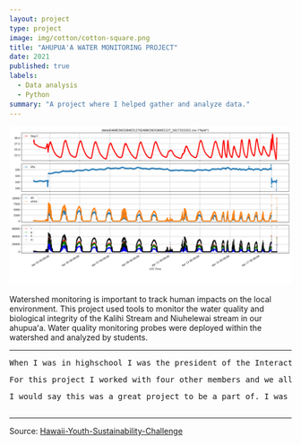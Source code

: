 ```yaml
---
layout: project
type: project
image: img/cotton/cotton-square.png
title: "AHUPUA'A WATER MONITORING PROJECT"
date: 2021
published: true
labels:
  - Data analysis
  - Python
summary: "A project where I helped gather and analyze data."
---
```


<img class="img-fluid" src="img/unknown.png">

Watershed monitoring is important to track human impacts on the local environment. This project used tools to monitor the water quality and biological integrity of the Kalihi Stream and Niuhelewai stream in our ahupuaʻa. Water quality monitoring probes were deployed within the watershed and analyzed by students.

<hr>

<pre>
When I was in highschool I was the president of the Interact Club which is affiliated with the Hawaii Rotary. The club focused on cleaning the local ecosystem and caring for the ʻāina. On one of our projects, we decided to enter the Hawaiʻi Youth Sustainability Challenge for the years 2019-2020. But since our project requires a long data collection we were able to get an extension until 2021. A cash budget was awarded to our club which we used to purchase three water monitoring sensors. We focused our deployment on two local streams that were heavily polluted. We deployed our sensors focusing on a single stream at a time, placing sensors in three different sections of the stream.
</pre>
<pre>
For this project I worked with four other members and we all had our own tasks. I was in charge of setting up the sensors using python. I also worked on retrieving the data from the sensors and analysing the collected data. Since our project was delayed due to COVID restrictions I was not able to see and help with the complete project. I was only able to finish data collection for one of the streams before graduating from the school. Since I was the only one who knew how to use the sensors, I had to train the remaining project members how to read the data and how to manage the python program if anything malfunctioned. 
</pre>
<pre>
I would say this was a great project to be a part of. I was able to experience a lot of things I've never experienced before. One of these experiences is when I had to do a Zoom meeting with the two creators of the sensor, who shared and taught me how to use the sensors and how to program them based on what data we wanted. It was a really cool experience because it was my first time coding in python and I made a lot of errors during the meeting. I also learned how to write professional emails as I had to email professors and experts on existing data from the streams. I believe writing good emails are often overlooked but are a great skill to have especially if you're working in a group. 

</pre>

<hr>

Source: <a href="https://sites.google.com/kupuhawaii.org/hysc-past-projects/past-projects-by-year/hysc-2020-2021?authuser=0"><i class="large github icon "></i>Hawaii-Youth-Sustainability-Challenge</a>
